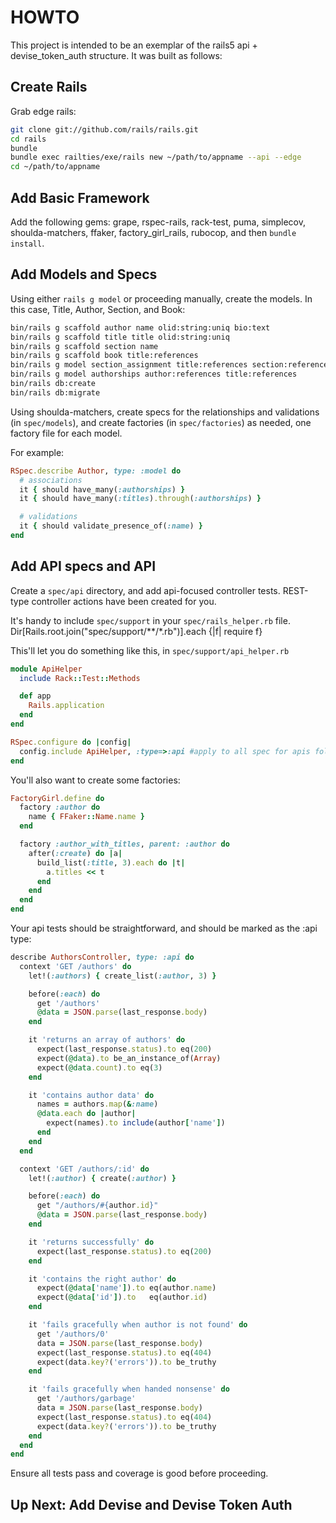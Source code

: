 # HOWTO

This project is intended to be an exemplar of the rails5 api +
devise_token_auth structure. It was built as follows:

## Create Rails

Grab edge rails:

```bash
git clone git://github.com/rails/rails.git
cd rails
bundle
bundle exec railties/exe/rails new ~/path/to/appname --api --edge
cd ~/path/to/appname
```

## Add Basic Framework

Add the following gems: grape, rspec-rails, rack-test, puma, simplecov,
shoulda-matchers, ffaker, factory_girl_rails, rubocop, and then 
`bundle install`.

## Add Models and Specs

Using either `rails g model` or proceeding manually, create the models. In this
case, Title, Author, Section, and Book:

```bash
bin/rails g scaffold author name olid:string:uniq bio:text 
bin/rails g scaffold title title olid:string:uniq
bin/rails g scaffold section name
bin/rails g scaffold book title:references
bin/rails g model section_assignment title:references section:references
bin/rails g model authorships author:references title:references
bin/rails db:create
bin/rails db:migrate
```

Using shoulda-matchers, create specs for the relationships and validations (in
`spec/models`), and create factories (in `spec/factories`) as needed, one factory
file for each model.

For example:

```ruby
RSpec.describe Author, type: :model do
  # associations
  it { should have_many(:authorships) }
  it { should have_many(:titles).through(:authorships) }

  # validations
  it { should validate_presence_of(:name) }
end
```

## Add API specs and API

Create a `spec/api` directory, and add api-focused controller
tests. REST-type controller actions have been created for you.

It's handy to include `spec/support` in your `spec/rails_helper.rb` file.
Dir[Rails.root.join("spec/support/\*\*/\*.rb")].each {|f| require f}

This'll let you do something like this, in `spec/support/api_helper.rb`

```ruby
module ApiHelper
  include Rack::Test::Methods

  def app
    Rails.application
  end
end

RSpec.configure do |config|
  config.include ApiHelper, :type=>:api #apply to all spec for apis folder
end
```

You'll also want to create some factories:

```ruby
FactoryGirl.define do
  factory :author do
    name { FFaker::Name.name }
  end

  factory :author_with_titles, parent: :author do
    after(:create) do |a|
      build_list(:title, 3).each do |t|
        a.titles << t
      end
    end
  end
end
```

Your api tests should be straightforward, and should be marked as the :api type:

```ruby
describe AuthorsController, type: :api do
  context 'GET /authors' do
    let!(:authors) { create_list(:author, 3) }

    before(:each) do
      get '/authors'
      @data = JSON.parse(last_response.body)
    end

    it 'returns an array of authors' do
      expect(last_response.status).to eq(200)
      expect(@data).to be_an_instance_of(Array)
      expect(@data.count).to eq(3)
    end

    it 'contains author data' do
      names = authors.map(&:name)
      @data.each do |author|
        expect(names).to include(author['name'])
      end
    end
  end

  context 'GET /authors/:id' do
    let!(:author) { create(:author) }

    before(:each) do
      get "/authors/#{author.id}"
      @data = JSON.parse(last_response.body)
    end

    it 'returns successfully' do
      expect(last_response.status).to eq(200)
    end

    it 'contains the right author' do
      expect(@data['name']).to eq(author.name)
      expect(@data['id']).to   eq(author.id)
    end

    it 'fails gracefully when author is not found' do
      get '/authors/0'
      data = JSON.parse(last_response.body)
      expect(last_response.status).to eq(404)
      expect(data.key?('errors')).to be_truthy
    end

    it 'fails gracefully when handed nonsense' do
      get '/authors/garbage'
      data = JSON.parse(last_response.body)
      expect(last_response.status).to eq(404)
      expect(data.key?('errors')).to be_truthy
    end
  end
end
```
Ensure all tests pass and coverage is good before proceeding.

## Up Next: Add Devise and Devise Token Auth
